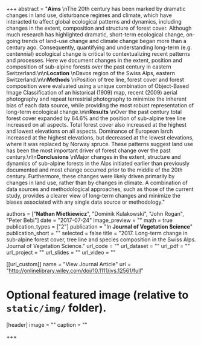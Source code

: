 +++
abstract = "**Aims** \nThe 20th century has been marked by dramatic changes in land use, disturbance regimes and climate, which have interacted to affect global ecological patterns and dynamics, including changes in the extent, composition and structure of forest cover. Although much research has highlighted dramatic, short-term ecological change, on-going trends of land-use change and climate change began more than a century ago. Consequently, quantifying and understanding long-term (e.g. centennial) ecological change is critical to contextualizing recent patterns and processes. Here we document changes in the extent, position and composition of sub-alpine forests over the past century in eastern Switzerland.\n\n**Location** \nDavos region of the Swiss Alps, eastern Switzerland.\n\n**Methods** \nPosition of tree line, forest cover and forest composition were evaluated using a unique combination of Object-Based Image Classification of an historical (1909) map, recent (2009) aerial photography and repeat terrestrial photography to minimize the inherent bias of each data source, while providing the most robust representation of long-term ecological change.\n\n**Results** \nOver the past century total forest cover expanded by 64.6% and the position of sub-alpine tree line increased on all aspects. Total forest cover also increased at the highest and lowest elevations on all aspects. Dominance of European larch increased at the highest elevations, but decreased at the lowest elevations, where it was replaced by Norway spruce. These patterns suggest land use has been the most important driver of forest change over the past century.\n\n**Conclusions** \nMajor changes in the extent, structure and dynamics of sub-alpine forests in the Alps initiated earlier than previously documented and most change occurred prior to the middle of the 20th century. Furthermore, these changes were likely driven primarily by changes in land use, rather than by changes in climate. A combination of data sources and methodological approaches, such as those of the current study, provides a clearer view of long-term changes and minimize the biases associated with any single data source or methodology."

authors = ["**Nathan Mietkiewicz**", "Dominik Kulakowski", "John Rogan", "Peter Bebi"]
date = "2017-07-24"
image_preview = ""
math = true
publication_types = ["2"]
publication = "In **Journal of Vegetation Science**"
publication_short = ""
selected = false
title = "2017. Long-term change in sub-alpine forest cover, tree line and species composition in the Swiss Alps. Journal of Vegetation Science."
url_code = ""
url_dataset = ""
url_pdf = ""
url_project = ""
url_slides = ""
url_video = ""

[[url_custom]]
name = "View Journal Article"
url = "http://onlinelibrary.wiley.com/doi/10.1111/jvs.12561/full"

# Optional featured image (relative to `static/img/` folder).
[header]
image = ""
caption = ""

+++
